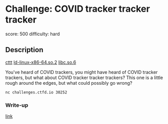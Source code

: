 # Challenge: COVID tracker tracker tracker 
score: 500
difficulty: hard

## Description
[cttt](./cttt)
[ld-linux-x86-64.so.2](./ld-linux-x86-64.so.2)
[libc.so.6](./libc.so.6)

You've heard of COVID trackers, you might have heard of COVID tracker trackers, but what about COVID tracker tracker trackers? This one is a little rough around the edges, but what could possibly go wrong?

```
nc challenges.ctfd.io 30252
```

### Write-up
[link](./WRITEUP.md)
